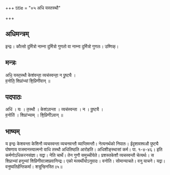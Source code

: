 +++
title = "०५ अधि यस्तस्थौ"

+++
## अधिमन्त्रम्
इन्द्रः। कौत्सो दुर्मित्रो नाम्ना दुर्मित्रो गुणतो वा नाम्ना दुर्मित्रो गुणतः। उष्णिक्।

## मन्त्रः
अधि॒ यस्त॒स्थौ केश॑वन्ता॒ व्यच॑स्वन्ता॒ न पु॒ष्ट्यै ।  
व॒नोति॒ शिप्रा॑भ्यां शि॒प्रिणी॑वान् ॥

## पदपाठः
अधि॑ । यः । त॒स्थौ । केश॑ऽवन्ता । व्यच॑स्वन्ता । न । पु॒ष्ट्यै ।  
व॒नोति॑ । शिप्रा॑भ्याम् । शि॒प्रिणी॑ऽवान् ॥

## भाष्यम्
य इन्द्रः केशवन्ता केशिनौ व्यचस्वन्ता व्यचनवन्तौ व्याप्तिमन्तौ। नेत्यनर्थको निपातः। ईदृशावश्वऔ पुष्ट्यै पोषणाय यजमानस्यात्मनो वाधि तस्थौ अधितिष्ठति आरोहति। अधिशीङ्स्थासां कर्म। पा. १-४-४६। इति कर्मणोऽधिकरनसंज्ञा। यद्वा। नेति चार्थे। तेन गुणौ समुच्चीयेते। प्रशस्तकेशौ व्यचस्वन्तौ चेत्यर्थः। स शिप्राभ्यां हनूभ्यां शिप्रिणीवाञ्शप्रवानिन्द्रः। एको मत्वर्थीयोऽनुवादः। वनोति। सोमान्याचते। वनु याचने। यद्वा। वनुष्यतिर्हन्तिकर्मा। शत्रून्हिनस्ति॥५॥